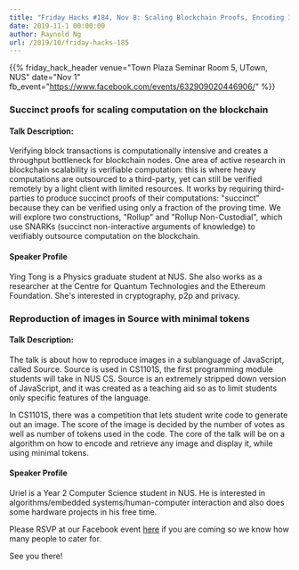 ```yaml
---
title: "Friday Hacks #184, Nov 8: Scaling Blockchain Proofs, Encoding Images in Source"
date: 2019-11-1 00:00:00
author: Raynold Ng
url: /2019/10/friday-hacks-185
---
```


{{% friday_hack_header
    venue="Town Plaza Seminar Room 5, UTown, NUS"
    date="Nov 1"
    fb_event="https://www.facebook.com/events/632909020446906/" %}}

### Succinct proofs for scaling computation on the blockchain

#### Talk Description:

Verifying block transactions is computationally intensive and creates a
throughput bottleneck for blockchain nodes. One area of active research in
blockchain scalability is verifiable computation: this is where heavy
computations are outsourced to a third-party, yet can still be verified remotely
by a light client with limited resources. It works by requiring third-parties to
produce succinct proofs of their computations: "succinct" because they can be
verified using only a fraction of the proving time. We will explore two
constructions, "Rollup" and "Rollup Non-Custodial", which use SNARKs (succinct
non-interactive arguments of knowledge) to verifiably outsource computation on
the blockchain.

#### Speaker Profile

Ying Tong is a Physics graduate student at NUS. She also works as a researcher
at the Centre for Quantum Technologies and the Ethereum Foundation. She's
interested in cryptography, p2p and privacy.

### Reproduction of images in Source with minimal tokens

#### Talk Description:

The talk is about how to reproduce images in a sublanguage of JavaScript, called
Source. Source is used in CS1101S, the first programming module students will
take in NUS CS. Source is an extremely stripped down version of JavaScript, and
it was created as a teaching aid so as to limit students only specific features
of the language. 

In CS1101S, there was a competition that lets student write
code to generate out an image. The score of the image is decided by the number
of votes as well as number of tokens used in the code. The core of the talk will
be on a algorithm on how to encode and retrieve any image and display it, while
using minimal tokens.


#### Speaker Profile

Uriel is a Year 2 Computer Science student in NUS. He is interested in
algorithms/embedded systems/human-computer interaction and also does some
hardware projects in his free time.

Please RSVP at our Facebook event [here](https://www.facebook.com/events/632909020446906/) if you are coming so we know how many people to cater for.

See you there!
